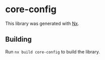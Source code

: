 # core-config

This library was generated with [Nx](https://nx.dev).

## Building

Run `nx build core-config` to build the library.
